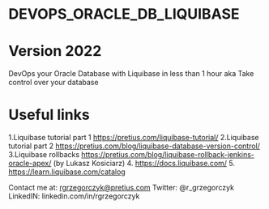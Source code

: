 # DEVOPS_ORACLE_DB_LIQUIBASE
  # Version 2022

DevOps your Oracle Database with Liquibase in less than 1 hour aka Take control over your database

# Useful links

   1.Liquibase tutorial part 1 https://pretius.com/liquibase-tutorial/
   2.Liquibase tutorial part 2 https://pretius.com/blog/liquibase-database-version-control/
   3.Liquibase rollbacks https://pretius.com/blog/liquibase-rollback-jenkins-oracle-apex/ (by Lukasz Kosiciarz)
   4. https://docs.liquibase.com/
   5. https://learn.liquibase.com/catalog


  Contact me at:
  rgrzegorczyk@pretius.com
  Twitter: @r_grzegorczyk 
  LinkedIN: linkedin.com/in/rgrzegorczyk  

